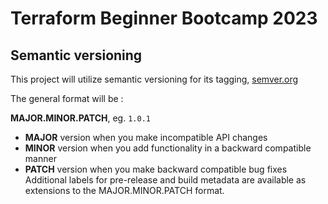 # Terraform Beginner Bootcamp 2023

## Semantic versioning

This project will utilize semantic versioning for its tagging, [semver.org](https://semver.org/) 

The general format will be :

**MAJOR.MINOR.PATCH**, eg. `1.0.1`

- **MAJOR** version when you make incompatible API changes
- **MINOR** version when you add functionality in a backward compatible manner
- **PATCH** version when you make backward compatible bug fixes
Additional labels for pre-release and build metadata are available as extensions to the MAJOR.MINOR.PATCH format.